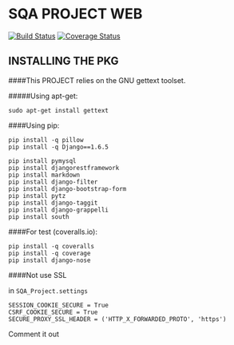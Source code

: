 SQA PROJECT WEB
===============

[![Build Status](https://travis-ci.org/hhhnrnewabc/SQA_WEB.svg?branch=master)](https://travis-ci.org/hhhnrnewabc/SQA_WEB)
[![Coverage Status](https://coveralls.io/repos/hhhnrnewabc/SQA_WEB/badge.png?branch=master)](https://coveralls.io/r/hhhnrnewabc/SQA_WEB?branch=master)

INSTALLING THE PKG
------------------

####This PROJECT relies on the GNU gettext toolset.

#####Using apt-get:

    sudo apt-get install gettext


####Using pip:

    pip install -q pillow
    pip install -q Django==1.6.5
    
    pip install pymysql
    pip install djangorestframework
    pip install markdown
    pip install django-filter
    pip install django-bootstrap-form
    pip install pytz
    pip install django-taggit
    pip install django-grappelli
    pip install south
    
####For test (coveralls.io):

    pip install -q coveralls
    pip install -q coverage
    pip install django-nose


####Not use SSL

in `SQA_Project.settings`

    SESSION_COOKIE_SECURE = True
    CSRF_COOKIE_SECURE = True
    SECURE_PROXY_SSL_HEADER = ('HTTP_X_FORWARDED_PROTO', 'https')

Comment it out 
   